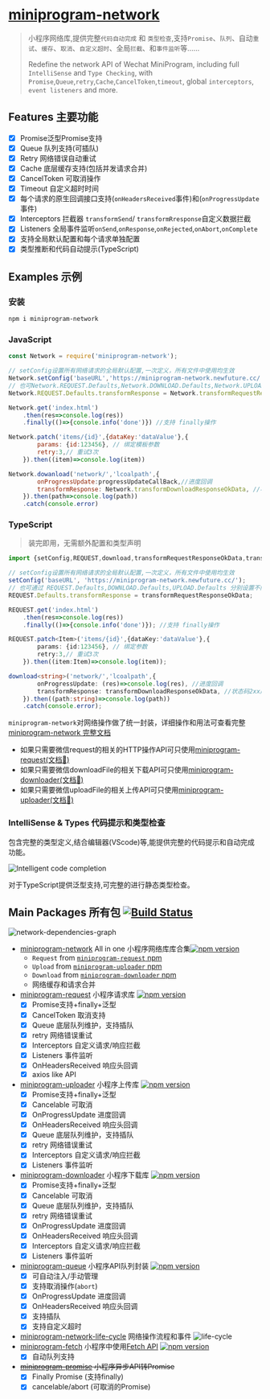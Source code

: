 # [miniprogram-network](https://github.com/NewFuture/miniprogram-network)

> 小程序网络库,提供完整`代码自动完成` 和 `类型检查`,支持`Promise`、`队列`、自动`重试`、`缓存`、`取消`、`自定义超时`、全局`拦截`、和`事件监听`等……
>
> Redefine the network API of Wechat MiniProgram, including full `IntelliSense` and `Type Checking`, with `Promise`,`Queue`,`retry`,`Cache`,`CancelToken`,`timeout`, global `interceptors`, `event listeners` and more.

## Features 主要功能

* [x] Promise<T>泛型Promise支持
* [x] Queue 队列支持(可插队)
* [x] Retry 网络错误自动重试
* [x] Cache 底层缓存支持(包括并发请求合并)
* [x] CancelToken 可取消操作
* [x] Timeout 自定义超时时间
* [x] 每个请求的原生回调接口支持(`onHeadersReceived`事件)和(`onProgressUpdate`事件)
* [x] Interceptors 拦截器 `transformSend`/ `transformRresponse`自定义数据拦截
* [x] Listeners 全局事件监听`onSend`,`onResponse`,`onRejected`,`onAbort`,`onComplete`
* [x] 支持全局默认配置和每个请求单独配置
* [x] 类型推断和代码自动提示(TypeScript)

## Examples 示例

### 安装

```sh
npm i miniprogram-network
```

### JavaScript

```js
const Network = require('miniprogram-network');

// setConfig设置所有网络请求的全局默认配置,一次定义，所有文件中使用均生效
Network.setConfig('baseURL','https://miniprogram-network.newfuture.cc/')
// 也可Network.REQUEST.Defaults,Network.DOWNLOAD.Defaults,Network.UPLOAD.Defaults 分别设置不同默认配置
Network.REQUEST.Defaults.transformResponse = Network.transformRequestResponseOkData

Network.get('index.html')
    .then(res=>console.log(res))
    .finally(()=>{console.info('done')}) //支持 finally操作

Network.patch('items/{id}',{dataKey:'dataValue'},{
        params: {id:123456}, // 绑定模板参数
        retry:3,// 重试3次
    }).then((item)=>console.log(item))

Network.dowanload('network/','lcoalpath',{
        onProgressUpdate:progressUpdateCallBack,//进度回调
        transformResponse: Network.transformDownloadResponseOkData, //状态码2xx成功,返回本地路径
    }).then(path=>console.log(path))
    .catch(console.error)
```

### TypeScript

> 装完即用，无需额外配置和类型声明

```ts
import {setConfig,REQUEST,download,transformRequestResponseOkData,transformDownloadResponseOkData} from 'miniprogram-network';

// setConfig设置所有网络请求的全局默认配置,一次定义，所有文件中使用均生效
setConfig('baseURL', 'https://miniprogram-network.newfuture.cc/');
// 也可通过 REQUEST.Defaults,DOWNLOAD.Defaults,UPLOAD.Defaults 分别设置不同默认配置
REQUEST.Defaults.transformResponse = transformRequestResponseOkData;

REQUEST.get('index.html')
    .then(res=>console.log(res))
    .finally(()=>{console.info('done')}); //支持 finally操作

REQUEST.patch<Item>('items/{id}',{dataKey:'dataValue'},{
        params: {id:123456}, // 绑定参数
        retry:3,// 重试3次
    }).then((item:Item)=>console.log(item));

download<string>('network/','lcoalpath',{
        onProgressUpdate: (res)=>console.log(res), //进度回调
        transformResponse: transformDownloadResponseOkData, //状态码2xx成功,返回本地路径
    }).then((path:string)=>console.log(path))
    .catch(console.error);
```

`miniprogram-network`对网络操作做了统一封装，详细操作和用法可查看完整[miniprogram-network 完整文档](network)

* 如果只需要微信request的相关的HTTP操作API可只使用[miniprogram-request(文档🔗)](request)
* 如果只需要微信downloadFile的相关下载API可只使用[miniprogram-downloader(文档🔗)](downloader)
* 如果只需要微信uploadFile的相关上传API可只使用[miniprogram-uploader(文档🔗)](uploader)


### IntelliSense & Types 代码提示和类型检查

包含完整的类型定义,结合编辑器(VScode)等,能提供完整的代码提示和自动完成功能。

![Intelligent code completion](https://user-images.githubusercontent.com/6290356/50153198-b569bd80-0300-11e9-859c-5742d070434a.png)

对于TypeScript提供泛型支持,可完整的进行静态类型检查。


## Main Packages 所有包 [![Build Status](https://travis-ci.com/NewFuture/miniprogram-network.svg?branch=master)](https://travis-ci.com/NewFuture/miniprogram-network)


![network-dependencies-graph](https://user-images.githubusercontent.com/6290356/53808057-35143980-3f8c-11e9-8618-4d6e7c5eaa1e.png)

* [miniprogram-network](network) All in one 小程序网络库库合集[![npm version](https://badge.fury.io/js/miniprogram-network.svg)](https://npmjs.com/package/miniprogram-network)
    * `Request` from [`miniprogram-request` npm](https://npmjs.com/package/miniprogram-request)
    * `Upload` from [`miniprogram-uploader` npm](https://npmjs.com/package/miniprogram-uploader)
    * `Download` from [`miniprogram-downloader` npm](https://npmjs.com/package/miniprogram-downloader)
    * 网络缓存和请求合并
* [miniprogram-request](request) 小程序请求库 [![npm version](https://badge.fury.io/js/miniprogram-request.svg)](https://npmjs.com/package/miniprogram-request)
    * [x] Promise支持+finally+泛型
    * [x] CancelToken 取消支持
    * [x] Queue 底层队列维护，支持插队
    * [x] retry 网络错误重试
    * [x] Interceptors 自定义请求/响应拦截
    * [x] Listeners 事件监听
    * [x] OnHeadersReceived 响应头回调
    * [x] axios like API
* [miniprogram-uploader](uploader) 小程序上传库 [![npm version](https://badge.fury.io/js/miniprogram-uploader.svg)](https://npmjs.com/package/miniprogram-uploader)
    * [x] Promise支持+finally+泛型
    * [x] Cancelable 可取消
    * [x] OnProgressUpdate 进度回调
    * [x] OnHeadersReceived 响应头回调
    * [x] Queue 底层队列维护，支持插队
    * [x] retry 网络错误重试
    * [x] Interceptors 自定义请求/响应拦截
    * [x] Listeners 事件监听
* [miniprogram-downloader](downloader) 小程序下载库 [![npm version](https://badge.fury.io/js/miniprogram-downloader.svg)](https://npmjs.com/package/miniprogram-downloader)
    * [x] Promise支持+finally+泛型
    * [x] Cancelable 可取消
    * [x] Queue 底层队列维护，支持插队
    * [x] retry 网络错误重试
    * [x] OnProgressUpdate 进度回调
    * [x] OnHeadersReceived 响应头回调
    * [x] Interceptors 自定义请求/响应拦截
    * [x] Listeners 事件监听
* [miniprogram-queue](queue) 小程序API队列封装 [![npm version](https://badge.fury.io/js/miniprogram-queue.svg)](https://npmjs.com/package/miniprogram-queue)
    * [x] 可自动注入/手动管理
    * [x] 支持取消操作(`abort`)
    * [x] OnProgressUpdate 进度回调
    * [x] OnHeadersReceived 响应头回调
    * [x] 支持插队
    * [x] 支持自定义超时
* [miniprogram-network-life-cycle](life-cycle) 网络操作流程和事件
![life-cycle](https://user-images.githubusercontent.com/6290356/49631309-6bddc080-fa2c-11e8-9a41-88fb50b2a1b7.png)
* [miniprogram-fetch](fetch) 小程序中使用[Fetch API](https://developer.mozilla.org/zh-CN/docs/Web/API/Fetch_API/Using_Fetch) [![npm version](https://badge.fury.io/js/miniprogram-fetch.svg)](https://npmjs.com/package/miniprogram-fetch)
    * [x] 自动队列支持
* ~~[miniprogram-promise](promise) 小程序异步API转Promise~~
    * [x] Finally Promise (支持finally)
    * [x] cancelable/abort (可取消的Promise)
